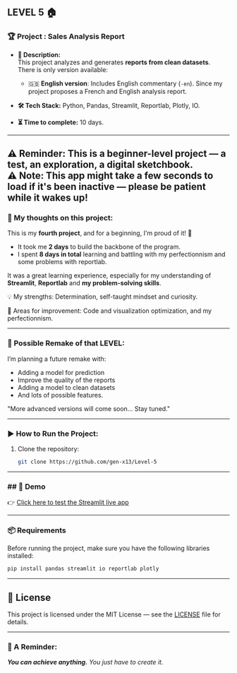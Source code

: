 ## LEVEL 5 🏠

### **🏆 Project : Sales Analysis Report**

- **📌 Description:**  
  This project analyzes and generates **reports from clean datasets**.  
  There is only version available:
  - 🇬🇧 **English version**: Includes English commentary (`-en`).
  Since my project proposes a French and English analysis report.

- **🛠 Tech Stack:** Python, Pandas, Streamlit, Reportlab, Plotly, IO.  
- **⏳ Time to complete:** 10 days.  

---
⚠️ Reminder: This is a beginner-level project — a test, an exploration, a digital sketchbook.  
⚠️ Note: This app might take a few seconds to load if it's been inactive — please be patient while it wakes up!
---

### **💭 My thoughts on this project:**  
This is my **fourth project**, and for a beginning, I'm proud of it! 🎉  
- It took me **2 days** to build the backbone of the program.  
- I spent **8 days in total** learning and battling with my perfectionnism and some problems with reportlab.

It was a great learning experience, especially for my understanding of **Streamlit**, **Reportlab** and **my problem-solving skills**.

💡 My strengths: Determination, self-taught mindset and curiosity.

🚀 Areas for improvement: Code and visualization optimization, and my perfectionnism.

---

### **💭 Possible Remake of that LEVEL:**  
I’m planning a future remake with:
- Adding a model for prediction
- Improve the quality of the reports
- Adding a model to clean datasets
- And lots of possible features.

"More advanced versions will come soon... Stay tuned."

---
### **▶️ How to Run the Project:**  
1. Clone the repository:  
   ```bash
   git clone https://github.com/gen-x13/Level-5
   ```
---

### **## 🚀 Demo**

👉 [Click here to test the Streamlit live app](https://level-5-my-analysis-report.streamlit.app/)

---

### **📦 Requirements**  
Before running the project, make sure you have the following libraries installed:  
```bash
pip install pandas streamlit io reportlab plotly

```
---

## 📝 License

This project is licensed under the MIT License — see the [LICENSE](./LICENSE) file for details.

---

### **💜 A Reminder:**

***You can achieve anything.***
*You just have to create it.*

